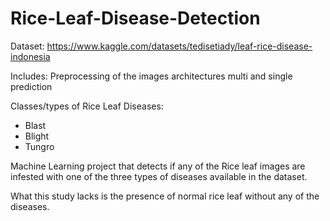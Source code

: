 # Rice-Leaf-Disease-Detection

Dataset: https://www.kaggle.com/datasets/tedisetiady/leaf-rice-disease-indonesia

Includes:
Preprocessing of the images
architectures
multi and single prediction

Classes/types of Rice Leaf Diseases:
- Blast
- Blight
- Tungro

Machine Learning project that detects if any of the Rice leaf images
are infested with one of the three types of diseases available in the dataset.

What this study lacks is the presence of normal rice leaf without any of the diseases.
